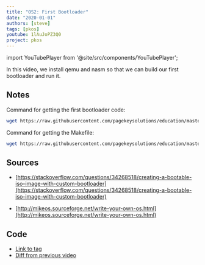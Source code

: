 ```yaml
---
title: "OS2: First Bootloader"
date: "2020-01-01"
authors: [steve]
tags: [pkos]
youtube: 1lAuJoPZ3Q0
project: pkos
---
```


import YouTubePlayer from '@site/src/components/YouTubePlayer';

<YouTubePlayer youtubeLink={frontmatter.youtube} />

In this video, we install qemu and nasm so that we can build our first bootloader and run it.

<!--truncate-->

## Notes

Command for getting the first bootloader code:

```bash
wget https://raw.githubusercontent.com/pagekeysolutions/education/master/OS/video2/first.asm
```

Command for getting the Makefile:

```bash
wget https://raw.githubusercontent.com/pagekeysolutions/education/master/OS/video2/Makefile
```

## Sources

* [https://stackoverflow.com/questions/34268518/creating-a-bootable-iso-image-with-custom-bootloader](https://stackoverflow.com/questions/34268518/creating-a-bootable-iso-image-with-custom-bootloader)

* [http://mikeos.sourceforge.net/write-your-own-os.html](http://mikeos.sourceforge.net/write-your-own-os.html)

## Code

- [Link to tag](https://github.com/pagekeysolutions/pkos/releases/tag/vid%2Fos002)
- [Diff from previous video](https://github.com/pagekeysolutions/pkos/compare/vid/os001..vid/os002)